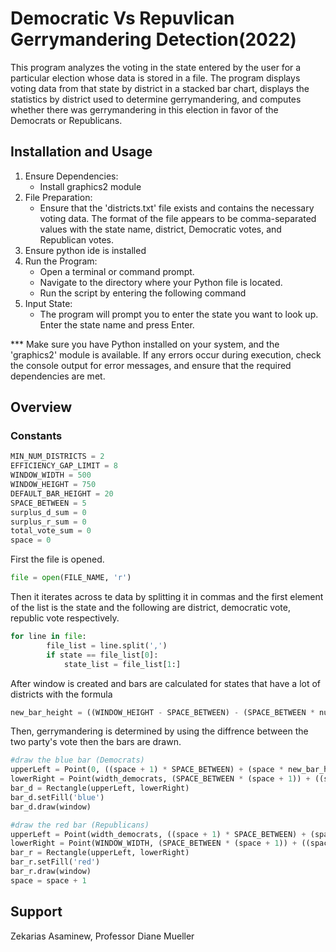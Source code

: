 # Democratic Vs Repuvlican Gerrymandering Detection(2022)

This program analyzes the voting in the state entered by the user for a particular election
whose data is stored in a file. The program displays voting data from that state by district
in a stacked bar chart, displays the statistics by district used to determine gerrymandering,
and computes whether there was gerrymandering in this election in favor of the Democrats or Republicans.

## Installation and Usage

1. Ensure Dependencies:
   - Install graphics2 module
2. File Preparation:
   - Ensure that the 'districts.txt' file exists and contains the necessary voting data.
The format of the file appears to be comma-separated values with the state name,
district, Democratic votes, and Republican votes.
3. Ensure python ide is installed
4. Run the Program:
   - Open a terminal or command prompt.
   - Navigate to the directory where your Python file is located.
   - Run the script by entering the following command
5. Input State:
   - The program will prompt you to enter the state you want to look up. Enter the state name and press Enter.
  
*** Make sure you have Python installed on your system, and the 'graphics2' module is available. 
If any errors occur during execution, check the console output for error messages, and ensure that 
the required dependencies are met.

## Overview

### Constants
```python
MIN_NUM_DISTRICTS = 2
EFFICIENCY_GAP_LIMIT = 8
WINDOW_WIDTH = 500
WINDOW_HEIGHT = 750
DEFAULT_BAR_HEIGHT = 20
SPACE_BETWEEN = 5
surplus_d_sum = 0
surplus_r_sum = 0
total_vote_sum = 0
space = 0
```


First the file is opened. 

```python
file = open(FILE_NAME, 'r')
```

Then it iterates across te data by splitting it in commas and the first element of the list is the state and the
following are district, democratic vote, republic vote respectively.

```python
for line in file:
        file_list = line.split(',')
        if state == file_list[0]:
            state_list = file_list[1:]
```

After window is created and bars are calculated for states that have a lot of districts with the formula

```python
new_bar_height = ((WINDOW_HEIGHT - SPACE_BETWEEN) - (SPACE_BETWEEN * num_district)) / (num_district)
```

Then, gerrymandering is determined by using the diffrence between the two party's vote then the bars are drawn.

```python
#draw the blue bar (Democrats)
upperLeft = Point(0, ((space + 1) * SPACE_BETWEEN) + (space * new_bar_height))
lowerRight = Point(width_democrats, (SPACE_BETWEEN * (space + 1)) + ((space + 1) * new_bar_height))
bar_d = Rectangle(upperLeft, lowerRight)
bar_d.setFill('blue')
bar_d.draw(window)

#draw the red bar (Republicans)
upperLeft = Point(width_democrats, ((space + 1) * SPACE_BETWEEN) + (space * new_bar_height))
lowerRight = Point(WINDOW_WIDTH, (SPACE_BETWEEN * (space + 1)) + ((space + 1) * new_bar_height))
bar_r = Rectangle(upperLeft, lowerRight)
bar_r.setFill('red')
bar_r.draw(window)
space = space + 1
```

## Support
Zekarias Asaminew, Professor Diane Mueller
